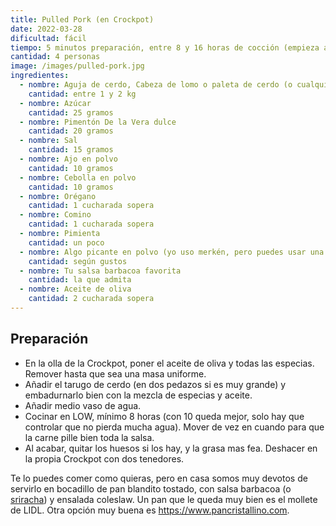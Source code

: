```yaml
---
title: Pulled Pork (en Crockpot)
date: 2022-03-28
dificultad: fácil
tiempo: 5 minutos preparación, entre 8 y 16 horas de cocción (empieza a hacerlo el día antes, vaya)
cantidad: 4 personas
image: /images/pulled-pork.jpg
ingredientes:
  - nombre: Aguja de cerdo, Cabeza de lomo o paleta de cerdo (o cualquier tarugo de carne de cerdo bien grasiento)
    cantidad: entre 1 y 2 kg
  - nombre: Azúcar
    cantidad: 25 gramos
  - nombre: Pimentón De la Vera dulce
    cantidad: 20 gramos
  - nombre: Sal
    cantidad: 15 gramos
  - nombre: Ajo en polvo
    cantidad: 10 gramos
  - nombre: Cebolla en polvo
    cantidad: 10 gramos
  - nombre: Orégano
    cantidad: 1 cucharada sopera
  - nombre: Comino
    cantidad: 1 cucharada sopera
  - nombre: Pimienta
    cantidad: un poco
  - nombre: Algo picante en polvo (yo uso merkén, pero puedes usar una cayena pequeñita, pimienta de Sichuan o lo que pilles por ahí)
    cantidad: según gustos
  - nombre: Tu salsa barbacoa favorita
    cantidad: la que admita
  - nombre: Aceite de oliva
    cantidad: 2 cucharada sopera
---
```


## Preparación

- En la olla de la Crockpot, poner el aceite de oliva y todas las especias. Remover hasta que sea una masa uniforme.
- Añadir el tarugo de cerdo (en dos pedazos si es muy grande) y embadurnarlo bien con la mezcla de especias y aceite.
- Añadir medio vaso de agua.
- Cocinar en LOW, mínimo 8 horas (con 10 queda mejor, solo hay que controlar que no pierda mucha agua). Mover de vez en cuando para que la carne pille bien toda la salsa.
- Al acabar, quitar los huesos si los hay, y la grasa mas fea. Deshacer en la propia Crockpot con dos tenedores.

Te lo puedes comer como quieras, pero en casa somos muy devotos de servirlo en bocadillo de pan blandito tostado, con salsa barbacoa (o [sriracha](/receta/sriracha-fermentada-casera/)) y ensalada coleslaw. Un pan que le queda muy bien es el mollete de LIDL. Otra opción muy buena es <https://www.pancristallino.com>.
